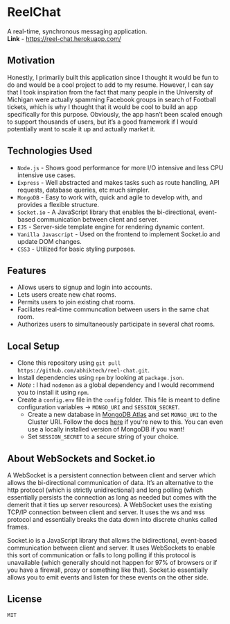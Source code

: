 # ReelChat
A real-time, synchronous messaging application.<br />
**Link** - https://reel-chat.herokuapp.com/

## Motivation
Honestly, I primarily built this application since I thought it would be fun to do and would be a cool project to add to my resume. However, I can say that I took inspiration from the fact that many people in the University of Michigan were actually spamming Facebook groups in search of Football tickets, which is why I thought that it would be cool to build an app specifically for this purpose. Obviously, the app hasn’t been scaled enough to support thousands of users, but it’s a good framework if I would potentially want to scale it up and actually market it.

## Technologies Used
- `Node.js` - Shows good performance for more I/O intensive and less CPU intensive use cases.
- `Express` - Well abstracted and makes tasks such as route handling, API requests, database queries, etc much simpler.
- `MongoDB` - Easy to work with, quick and agile to develop with, and provides a flexible structure.
- `Socket.io` - A JavaScript library that enables the bi-directional, event-based communication between client and server.
- `EJS` - Server-side template engine for rendering dynamic content.
- `Vanilla Javascript` - Used on the frontend to implement Socket.io and update DOM changes.
- `CSS3` - Utilized for basic styling purposes.

## Features
- Allows users to signup and login into accounts.
- Lets users create new chat rooms.
- Permits users to join existing chat rooms.
- Faciliates real-time communcation between users in the same chat room.
- Authorizes users to simultaneously participate in several chat rooms.

## Local Setup
- Clone this repository using `git pull https://github.com/abhiktech/reel-chat.git`.
- Install dependencies using `npm` by looking at `package.json`.
- *Note* : I had `nodemon` as a global dependency and I would recommend you to install it using `npm`.
- Create a `config.env` file in the `config` folder. This file is meant to define configuration variables -> `MONGO_URI` and `SESSION_SECRET`.
  - Create a new database in [MongoDB Atlas](https://account.mongodb.com/account/login) and set `MONGO_URI` to the Cluster URI. Follow the docs [here](https://docs.atlas.mongodb.com/getting-started) if you're new to this. You can even use a locally installed version of MongoDB if you want!
  - Set `SESSION_SECRET` to a secure string of your choice.

## About WebSockets and Socket.io
A WebSocket is a persistent connection between client and server which allows the bi-directional communication of data. It’s an alternative to the http protocol (which is strictly unidirectional) and long polling (which essentially persists the connection as long as needed but comes with the demerit that it ties up server resources). A WebSocket uses the existing TCP/IP connection between client and server. It uses the ws and wss protocol and essentially breaks the data down into discrete chunks called frames.

Socket.io is a JavaScript library that allows the bidirectional, event-based communication between client and server. It uses WebSockets to enable this sort of communication or falls to long polling if this protocol is unavailable (which generally should not happen for 97% of browsers or if you have a firewall, proxy or something like that). Socket.io essentially allows you to emit events and listen for these events on the other side.

## License
`MIT`

